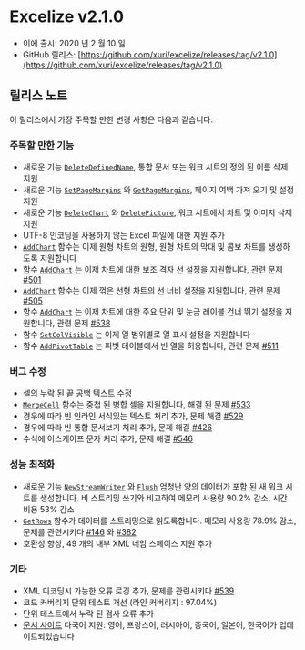 # Excelize v2.1.0

* 이에 출시: 2020 년 2 월 10 일
* GitHub 릴리스: [https://github.com/xuri/excelize/releases/tag/v2.1.0](https://github.com/xuri/excelize/releases/tag/v2.1.0)

## 릴리스 노트

이 릴리스에서 가장 주목할 만한 변경 사항은 다음과 같습니다:

### 주목할 만한 기능

* 새로운 기능 [`DeleteDefinedName`](https://pkg.go.dev/github.com/xuri/excelize/v2@v2.1.0#File.DeleteDefinedName), 통합 문서 또는 워크 시트의 정의 된 이름 삭제 지원
* 새로운 기능 [`SetPageMargins`](https://pkg.go.dev/github.com/xuri/excelize/v2@v2.1.0#File.SetPageMargins) 와 [`GetPageMargins`](https://pkg.go.dev/github.com/xuri/excelize/v2@v2.1.0#File.GetPageMargins), 페이지 여백 가져 오기 및 설정 지원
* 새로운 기능 [`DeleteChart`](https://pkg.go.dev/github.com/xuri/excelize/v2@v2.1.0#File.DeleteChart) 와 [`DeletePicture`](https://pkg.go.dev/github.com/xuri/excelize/v2@v2.1.0#File.DeletePicture), 워크 시트에서 차트 및 이미지 삭제 지원
* UTF-8 인코딩을 사용하지 않는 Excel 파일에 대한 지원 추가
* [`AddChart`](https://pkg.go.dev/github.com/xuri/excelize/v2@v2.1.0#File.AddChart) 함수는 이제 원형 차트의 원형, 원형 차트의 막대 및 콤보 차트를 생성하도록 지원합니다
* 함수 [`AddChart`](https://pkg.go.dev/github.com/xuri/excelize/v2@v2.1.0#File.AddChart) 는 이제 차트에 대한 보조 격자 선 설정을 지원합니다, 관련 문제 [#501](https://github.com/xuri/excelize/issues/501)
* [`AddChart`](https://pkg.go.dev/github.com/xuri/excelize/v2@v2.1.0#File.AddChart) 함수는 이제 꺾은 선형 차트의 선 너비 설정을 지원합니다, 관련 문제 [#505](https://github.com/xuri/excelize/issues/505)
* 함수 [`AddChart`](https://pkg.go.dev/github.com/xuri/excelize/v2@v2.1.0#File.AddChart) 는 이제 차트에 대한 주요 단위 및 눈금 레이블 건너 뛰기 설정을 지원합니다, 관련 문제 [#538](https://github.com/xuri/excelize/issues/538)
* 함수 [`SetColVisible`](https://pkg.go.dev/github.com/xuri/excelize/v2@v2.1.0#File.SetColVisible) 는 이제 열 범위별로 열 표시 설정을 지원합니다
* 함수 [`AddPivotTable`](https://pkg.go.dev/github.com/xuri/excelize/v2@v2.1.0#File.AddPivotTable) 는 피벗 테이블에서 빈 열을 허용합니다, 관련 문제 [#511](https://github.com/xuri/excelize/issues/511)

### 버그 수정

* 셀의 누락 된 끝 공백 텍스트 수정
* [`MergeCell`](https://pkg.go.dev/github.com/xuri/excelize/v2@v2.1.0#File.MergeCell) 함수는 중첩 된 병합 셀을 지원합니다, 해결 된 문제 [#533](https://github.com/xuri/excelize/issues/533)
* 경우에 따라 빈 인라인 서식있는 텍스트 처리 추가, 문제 해결 [#529](https://github.com/xuri/excelize/issues/529)
* 경우에 따라 빈 통합 문서보기 처리 추가, 문제 해결 [#426](https://github.com/xuri/excelize/issues/426)
* 수식에 이스케이프 문자 처리 추가, 문제 해결 [#546](https://github.com/xuri/excelize/issues/546)

### 성능 최적화

* 새로운 기능 [`NewStreamWriter`](https://pkg.go.dev/github.com/xuri/excelize/v2@v2.1.0#File.NewStreamWriter) 와 [`Flush`](https://pkg.go.dev/github.com/xuri/excelize/v2@v2.1.0#StreamWriter.Flush) 엄청난 양의 데이터가 포함 된 새 워크 시트를 생성합니다. 비 스트리밍 쓰기와 비교하여 메모리 사용량 90.2% 감소, 시간 비용 53% 감소
* [`GetRows`](https://pkg.go.dev/github.com/xuri/excelize/v2@v2.1.0#File.GetRows) 함수가 데이터를 스트리밍으로 읽도록합니다. 메모리 사용량 78.9% 감소, 문제를 관련시키다 [#146](https://github.com/xuri/excelize/issues/146) 와 [#382](https://github.com/xuri/excelize/issues/382)
* 호환성 향상, 49 개의 내부 XML 네임 스페이스 지원 추가

### 기타

* XML 디코딩시 가능한 오류 로깅 추가, 문제를 관련시키다 [#539](https://github.com/xuri/excelize/issues/539)
* 코드 커버리지 단위 테스트 개선 (라인 커버리지 : 97.04%)
* 단위 테스트에서 누락 된 검사 오류 추가
* [문서 사이트](https://xuri.me/excelize) 다국어 지원: 영어, 프랑스어, 러시아어, 중국어, 일본어, 한국어가 업데이트되었습니다
